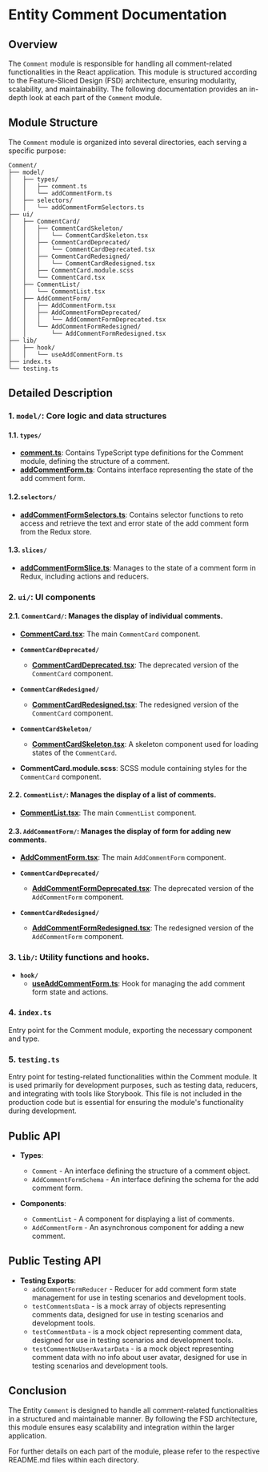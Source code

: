 # Entity Comment  Documentation

## Overview
The `Comment` module is responsible for handling all comment-related functionalities in the React application. This module is structured according to the Feature-Sliced Design (FSD) architecture, ensuring modularity, scalability, and maintainability. 
The following documentation provides an in-depth look at each part of the `Comment` module.

## Module Structure

The `Comment` module is organized into several directories, each serving a specific purpose:
```text
Comment/
├── model/
│   ├── types/
│   │   ├── comment.ts
│   │   └── addCommentForm.ts
│   ├── selectors/
│   │   └── addCommentFormSelectors.ts
├── ui/
│   ├── CommentCard/
│   │   ├── CommentCardSkeleton/
│   │   │   └── CommentCardSkeleton.tsx
│   │   ├── CommentCardDeprecated/
│   │   │   └── CommentCardDeprecated.tsx
│   │   ├── CommentCardRedesigned/
│   │   │   └── CommentCardRedesigned.tsx
│   │   ├── CommentCard.module.scss
│   │   └── CommentCard.tsx
│   ├── CommentList/
│   │   └── CommentList.tsx
│   ├── AddCommentForm/
│   │   ├── AddCommentForm.tsx
│   │   ├── AddCommentFormDeprecated/
│   │   │   └── AddCommentFormDeprecated.tsx
│   │   └── AddCommentFormRedesigned/
│   │       └── AddCommentFormRedesigned.tsx
├── lib/
│   ├── hook/
│   │   └── useAddCommentForm.ts
├── index.ts
└── testing.ts
```

## Detailed Description

### 1. `model/`: Core logic and data structures

#### 1.1. `types/`
- [**comment.ts**](./model/types/comment.ts): Contains TypeScript type definitions for the Comment module, defining the structure of a comment.
- [**addCommentForm.ts**](./model/types/comment.ts): Contains interface representing the state of the add comment form.

#### 1.2.`selectors/`
  - [**addCommentFormSelectors.ts**](./model/selectors/README.md): Contains selector functions to reto access and retrieve the text and error state of the add comment form from the Redux store.

#### 1.3. `slices/`
  - [**addCommentFormSlice.ts**](./model/slices/README.md): Manages to the state of a comment form in Redux, including actions and reducers.


### 2. `ui/`: UI components

#### 2.1. `CommentCard/`: Manages the display of individual comments.
- [**CommentCard.tsx**](./ui/CommentCard/README.md): The main `CommentCard` component.

- **`CommentCardDeprecated/`**
  - [**CommentCardDeprecated.tsx**](ui/CommentCard/CommentCardDeprecated/README.md): The deprecated version of the `CommentCard` component.

- **`CommentCardRedesigned/`**
  - [**CommentCardRedesigned.tsx**](ui/CommentCard/CommentCardRedesigned/README.md): The redesigned version of the `CommentCard` component.

- **`CommentCardSkeleton/`**
  - [**CommentCardSkeleton.tsx**](./ui/CommentCard/CommentCardSkeleton/README.md): A skeleton component used for loading states of the `CommentCard`.

- **CommentCard.module.scss**: SCSS module containing styles for the `CommentCard` component.

#### 2.2. `CommentList/`: Manages the display of a list of comments.
- [**CommentList.tsx**](./ui/CommentList/README.md): The main `CommentList` component.

#### 2.3. `AddCommentForm/`: Manages the display of form for adding new comments.
- [**AddCommentForm.tsx**](./ui/AddCommentForm/README.md): The main `AddCommentForm` component.
- **`CommentCardDeprecated/`**
  - [**AddCommentFormDeprecated.tsx**](ui/AddCommentForm/AddCommentFormDeprecated/README.md): The deprecated version of the `AddCommentForm` component.

- **`CommentCardRedesigned/`**
  - [**AddCommentFormRedesigned.tsx**](ui/AddCommentForm/AddCommentFormRedesigned/README.md): The redesigned version of the `AddCommentForm` component.


### 3. `lib/`: Utility functions and hooks.
- **`hook/`**
  - [**useAddCommentForm.ts**](lib/hook/useAddCommentForm/README.md): Hook for managing the add comment form state and actions.


### 4. `index.ts`

Entry point for the Comment module, exporting the necessary component and type.

### 5. `testing.ts`

Entry point for testing-related functionalities within the Comment module. It is used primarily for development purposes, such as testing data, reducers, and integrating with tools like Storybook. This file is not included in the production code but is essential for ensuring the module's functionality during development.

## Public API

- **Types**:
    - `Comment` - An interface defining the structure of a comment object.
    - `AddCommentFormSchema` - An interface defining the schema for the add comment form.

- **Components**:
    - `CommentList` - A component for displaying a list of comments.
    - `AddCommentForm` - An asynchronous component for adding a new comment.


## Public Testing API
- **Testing Exports**:
    - `addCommentFormReducer` - Reducer for add comment form state management for use in testing scenarios and development tools. 
    - `testCommentsData` -  is a mock array of objects representing comments data, designed for use in testing scenarios and development tools.
    - `testCommentData` -  is a mock object representing comment data, designed for use in testing scenarios and development tools.
    - `testCommentNoUserAvatarData` - is a mock object representing comment data with no info about user avatar, designed for use in testing scenarios and development tools.

## Conclusion
The Entity `Comment` is designed to handle all comment-related functionalities in a structured and maintainable manner. By following the FSD architecture, this module ensures easy scalability and integration within the larger application.

For further details on each part of the module, please refer to the respective README.md files within each directory.
